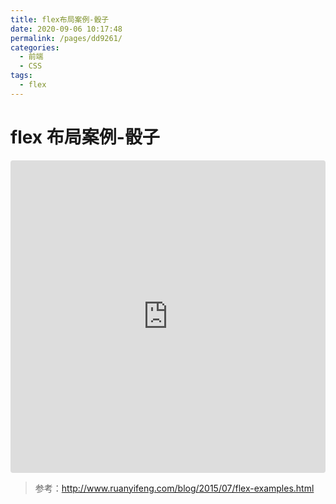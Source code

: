 ```yaml
---
title: flex布局案例-骰子
date: 2020-09-06 10:17:48
permalink: /pages/dd9261/
categories:
  - 前端
  - CSS
tags:
  - flex
---
```


# flex 布局案例-骰子

<iframe src="https://codesandbox.io/embed/inspiring-perlman-22re0?fontsize=14&hidenavigation=1&theme=dark"
     style="width:100%; height:500px; border:0; border-radius: 4px; overflow:hidden;"
     title="inspiring-perlman-22re0"
     allow="accelerometer; ambient-light-sensor; camera; encrypted-media; geolocation; gyroscope; hid; microphone; midi; payment; usb; vr; xr-spatial-tracking"
     sandbox="allow-forms allow-modals allow-popups allow-presentation allow-same-origin allow-scripts"
   ></iframe>

> 参考：<http://www.ruanyifeng.com/blog/2015/07/flex-examples.html>
